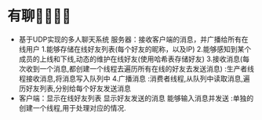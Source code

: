 # 有聊👩‍👩‍👦‍👦
* 基于UDP实现的多人聊天系统
 服务器：接收客户端的消息，并广播给所有在线用户
        1.能够存储在线好友列表(每个好友的昵称，以及IP)
        2.能够感知到某个成员的上线和下线,动态的维护在线好友(使用哈希表存储好友)
        3.接收消息(每次收到一个消息,都创建一个线程去遍历所有在线的好友去发送消息)
            :生产者线程接收消息,将消息写入队列中
        4.广播消息
            :消费者线程,从队列中读取消息,遍历好友列表,分别给每个好友发送消息
* 客户端：显示在线好友列表
        显示好友发送的消息
        能够输入消息并发送
          :单独的创建一个线程,用于处理对应的情况.

